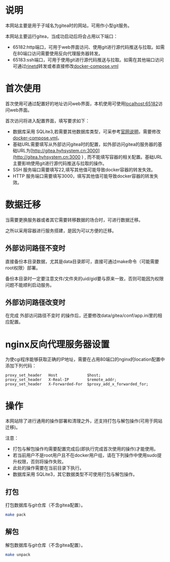 # 说明

本网站主要是用于子域名为gitea时的网站，可用作小型git服务。

本网站主要运行gitea，当成功启动后将会占用以下端口：

- 65182:http端口，可用于web界面访问、使用git进行源代码推送与拉取。如需在80端口访问需要使用反向代理服务器转发。
- 65183:ssh端口，可用于使用git进行源代码推送与拉取。如需在其他端口访问可通过[rinetd](http://www.rinetd.com/)转发或者直接修改[docker-compose.yml](docker-compose.yml)

# 首次使用

首次使用可通过配置好的地址访问web界面，本机使用可使用[localhost:65182](localhost:65182)访问web界面。

首次访问将进入配置界面，填写要求如下：

- 数据库采用 SQLite3,若需要其他数据库类型，可采参考[官网说明](https://docs.gitea.com/installation/install-with-docker)，需要修改[docker-compose.yml](docker-compose.yml)。
- 基础URL需要填写从外部访问gitea时的配置，如外部访问gitea的服务器的基础URL为[http://gitea.hyhsystem.cn:3000](http://gitea.hyhsystem.cn:3000 ) , 而不能填写容器的相关配置。基础URL主要影响使用git进行源代码推送与拉取的操作。
- SSH 服务端口需要填写22,填写其他值可能导致docker容器的转发失效。
- HTTP 服务端口需要填写3000，填写其他值可能导致docker容器的转发失效。

# 数据迁移

当需要更换服务器或者其它需要转移数据的场合时，可进行数据迁移。

之所以采用容器进行服务搭建，是因为可以方便的迁移。

## 外部访问路径不变时

直接备份本目录数据，尤其是data目录即可，直接可通过make命令（可能需要root权限）部署。

备份本目录时一定要注意文件/文件夹的uid/gid要与原来一致，否则可能因为权限问题不能顺利启动服务。

## 外部访问路径改变时

在完成 外部访问路径不变时 的操作后，还要修改data/gitea/conf/app.ini里的相应配置。

# nginx反向代理服务器设置

为使cgi程序能够获取正确的IP地址，需要在占用80端口的nginx的location配置中添加下列代码：

```nginx
proxy_set_header   Host             $host;
proxy_set_header   X-Real-IP        $remote_addr;
proxy_set_header   X-Forwarded-For  $proxy_add_x_forwarded_for;

```

# 操作

本网站除了进行通用的操作部署和清理之外，还支持打包与解包操作(可用于网站迁移)。

注意：
- 打包与解包操作均需要配置完成后(即执行完成首次使用的操作)才能使用。
- 若当前用户不是root用户且不在docker用户组，请在下列操作中使用sudo提升权限，否则将操作失败。
- 此处的操作需要在当前目录下执行。
- 数据库采用 SQLite3，其它数据类型不可使用打包与解包操作。

## 打包

打包数据库与git仓库（不含gitea配置）。

```bash
make pack
```

## 解包

解包数据库与git仓库（不含gitea配置）。

```bash
make unpack
```

